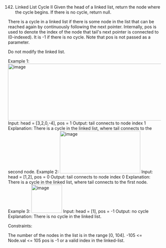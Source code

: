 142. Linked List Cycle II
Given the head of a linked list, return the node where the cycle begins. If there is no cycle, return null.

There is a cycle in a linked list if there is some node in the list that can be reached again by continuously following the next pointer. Internally, pos is used to denote the index of the node that tail's next pointer is connected to (0-indexed). It is -1 if there is no cycle. Note that pos is not passed as a parameter.

Do not modify the linked list.

 

Example 1:
<img width="562" height="187" alt="image" src="https://github.com/user-attachments/assets/f7d6017f-412f-4605-80ec-42db5948be87" />
Input: head = [3,2,0,-4], pos = 1
Output: tail connects to node index 1
Explanation: There is a cycle in the linked list, where tail connects to the second node.
Example 2:
<img width="265" height="140" alt="image" src="https://github.com/user-attachments/assets/23e6cf14-137f-4be6-afaf-e5910be8414b" />
Input: head = [1,2], pos = 0
Output: tail connects to node index 0
Explanation: There is a cycle in the linked list, where tail connects to the first node.
Example 3:
<img width="101" height="93" alt="image" src="https://github.com/user-attachments/assets/7939c485-d8fc-4825-860e-227072abbdee" />
Input: head = [1], pos = -1
Output: no cycle
Explanation: There is no cycle in the linked list.
 

Constraints:

The number of the nodes in the list is in the range [0, 104].
-105 <= Node.val <= 105
pos is -1 or a valid index in the linked-list.
